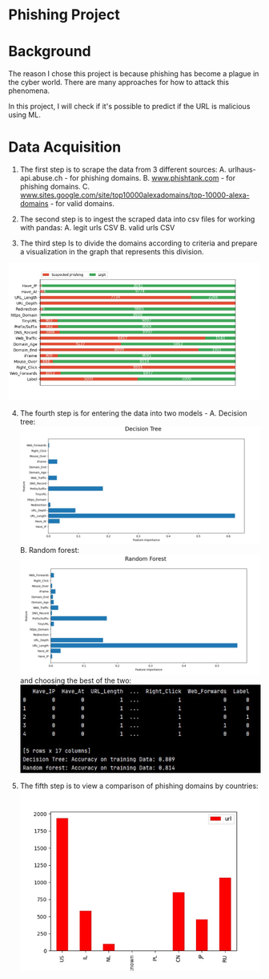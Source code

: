 # Phishing Project

# Background

The reason I chose this project is because phishing has become a plague in the cyber world.
There are many approaches for how to attack this phenomena.

In this project, I will check if it's possible to predict if the URL is malicious using ML.

# Data Acquisition

1. The first step is to scrape the data from 3 different sources:
    A. urlhaus-api.abuse.ch - for phishing domains.
    B. www.phishtank.com - for phishing domains.
    C. www.sites.google.com/site/top10000alexadomains/top-10000-alexa-domains - for valid domains.

2. The second step is to ingest the scraped data into csv files for working with pandas:
    A. legit urls CSV
    B. valid urls CSV

3. The third step Is to divide the domains according to criteria
 and prepare a visualization in the graph that represents this division.

![alt text](graph_images/urls_comparison_by_categories.jpeg)

4. The fourth step is for entering the data into two models -
 A. Decision tree:
![alt text](graph_images/decision_tree_graph.JPG)
 B. Random forest:
    ![alt text](graph_images/random_forest_graph.JPG)   
 and choosing the best of the two:
![alt text](graph_images/data_presentation_ML_comparison.JPG)

5. The fifth step is to view a comparison of phishing domains by countries:
![alt text](graph_images/urls_comparison_by_countries.jpeg)

 
